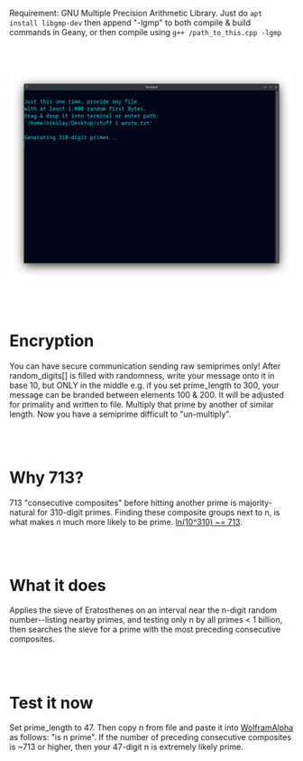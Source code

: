 Requirement: GNU Multiple Precision Arithmetic Library.
Just do ```apt install libgmp-dev``` then append "-lgmp" to both compile & build
commands in Geany, or then compile using ```g++ /path_to_this.cpp -lgmp```

<br>
<br>

<p align="center">
  <img src="https://raw.githubusercontent.com/compromise-evident/ProximitySieve/main/Other/Terminal_7a2edfe8e17abb7037dd336b87d2d2c2e0d86d8ed5b2ef4b57d117c8a77fed0b.png">
</p>

<br>
<br>

# Encryption

You can have secure communication sending raw semiprimes only!
After random_digits[] is filled with randomness, write your message
onto it in base 10, but ONLY in the middle e.g. if you set prime_length to 300,
your message can be branded between elements 100 & 200. It will be adjusted for
primality and written to file. Multiply that prime by another of similar length.
Now you have a semiprime difficult to "un-multiply".

<br>
<br>

# Why 713?

713 "consecutive composites" before hitting another prime is
majority-natural for 310-digit primes. Finding these composite
groups next to n, is what makes n much more likely to be prime.
[ln(10^310) ~= 713](https://www.wolframalpha.com/input?i=natural+log+of+%2810%5E310%29).

<br>
<br>

# What it does

Applies the sieve of Eratosthenes on an  interval near the n-digit
random number--listing nearby primes, and testing only n by all primes < 1 billion,
then searches the sieve for a prime with the most preceding consecutive composites.

<br>
<br>

# Test it now

Set prime_length to 47.
Then copy n from file and paste it into [WolframAlpha](https://www.wolframalpha.com/)
as follows: "is n prime". If the number of preceding consecutive composites
is ~713 or higher, then your 47-digit n is extremely likely prime.
